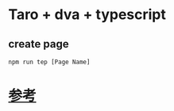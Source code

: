 # Taro + dva + typescript

## create page

``` 
npm run tep [Page Name]
```

# [参考](https://segmentfault.com/a/1190000019914194#articleHeader11)

